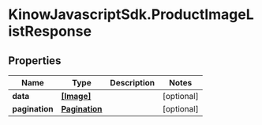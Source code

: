 # KinowJavascriptSdk.ProductImageListResponse

## Properties
Name | Type | Description | Notes
------------ | ------------- | ------------- | -------------
**data** | [**[Image]**](Image.md) |  | [optional] 
**pagination** | [**Pagination**](Pagination.md) |  | [optional] 


